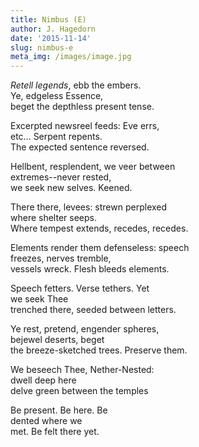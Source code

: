 ```yaml
---
title: Nimbus (E)
author: J. Hagedorn
date: '2015-11-14'
slug: nimbus-e
meta_img: /images/image.jpg
---
```


*Retell legends*, ebb the embers.  
  Ye, edgeless Essence,  
beget the depthless present tense.  

Excerpted newsreel feeds: Eve errs,  
   etc… Serpent repents.  
The expected sentence reversed.  

Hellbent, resplendent, we veer between  
   extremes--never rested,  
we seek new selves.  Keened.  

There there, levees: strewn perplexed  
  where shelter seeps.  
Where tempest extends, recedes, recedes.  

Elements render them defenseless:  speech  
   freezes, nerves tremble,  
vessels wreck.  Flesh bleeds elements.  

Speech fetters. Verse tethers. Yet  
  we seek Thee  
trenched there, seeded between letters.  

Ye rest, pretend, engender spheres,  
  bejewel deserts, beget  
the breeze-sketched trees.  Preserve them.  

We beseech Thee, Nether-Nested:  
  dwell deep here  
delve green between the temples  
    
Be present.  Be here.  Be  
  dented where we  
met.  Be felt there yet.  

